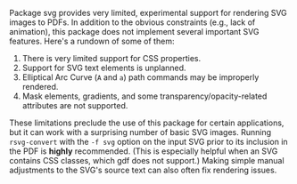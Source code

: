 Package svg provides very limited, experimental support for rendering SVG images to PDFs. In addition to the obvious constraints (e.g., lack of animation), this package does not implement several important SVG features. Here's a rundown of some of them:
1. There is very limited support for CSS properties.
2. Support for SVG text elements is unplanned.
3. Elliptical Arc Curve (`A` and `a`) path commands may be improperly rendered.
4. Mask elements, gradients, and some transparency/opacity-related attributes are not supported.
   
These limitations preclude the use of this package for certain applications, but it can work with a surprising number of basic SVG images. Running `rsvg-convert` with the `-f svg` option on the input SVG prior to its inclusion in the PDF is **highly** recommended. (This is especially helpful when an SVG contains CSS classes, which gdf does not support.) Making simple manual adjustments to the SVG's source text can also often fix rendering issues.
